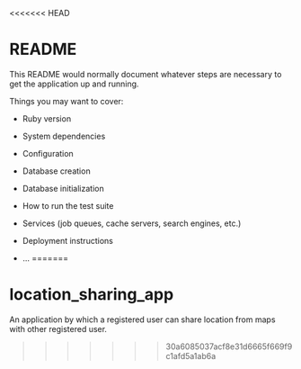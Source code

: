 <<<<<<< HEAD
# README

This README would normally document whatever steps are necessary to get the
application up and running.

Things you may want to cover:

* Ruby version

* System dependencies

* Configuration

* Database creation

* Database initialization

* How to run the test suite

* Services (job queues, cache servers, search engines, etc.)

* Deployment instructions

* ...
=======
# location_sharing_app
An application by which a registered user can share location from maps with other registered user.
>>>>>>> 30a6085037acf8e31d6665f669f9c1afd5a1ab6a
